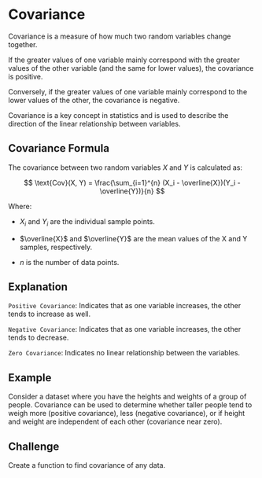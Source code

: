 # Covariance
Covariance is a measure of how much two random variables change together.

 If the greater values of one variable mainly correspond with the greater values of the other variable (and the same for lower values), the covariance is positive.
 
  Conversely, if the greater values of one variable mainly correspond to the lower values of the other, the covariance is negative.
 
  Covariance is a key concept in statistics and is used to describe the direction of the linear relationship between variables.

## Covariance Formula
The covariance between two random variables $X$ and $Y$ is calculated as:

$$
\text{Cov}(X, Y) = \frac{\sum_{i=1}^{n} (X_i - \overline{X})(Y_i - \overline{Y})}{n}
$$

Where:
- $X_i$
and $Y_i$ are the individual sample points.

- $\overline{X}$ and $\overline{Y}$ are the mean values of the X and Y samples, respectively.

 
- $n$ is the number of data points.
## Explanation
`Positive Covariance`: Indicates that as one variable increases, the other tends to increase as well.

`Negative Covariance`: Indicates that as one variable increases, the other tends to decrease.

`Zero Covariance`: Indicates no linear relationship between the variables.

## Example
Consider a dataset where you have the heights and weights of a group of people. Covariance can be used to determine whether taller people tend to weigh more (positive covariance), less (negative covariance), or if height and weight are independent of each other (covariance near zero).

## Challenge

Create a function to find covariance of any data.